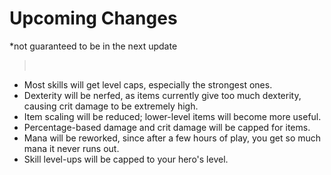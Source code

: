 # Upcoming Changes

\*not guaranteed to be in the next update

> <br>

- Most skills will get level caps, especially the strongest ones.
- Dexterity will be nerfed, as items currently give too much dexterity, causing crit damage to be extremely high.
- Item scaling will be reduced; lower-level items will become more useful.
- Percentage-based damage and crit damage will be capped for items.
- Mana will be reworked, since after a few hours of play, you get so much mana it never runs out.
- Skill level-ups will be capped to your hero's level.
